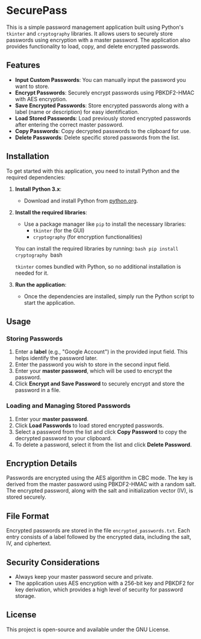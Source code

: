 # SecurePass

This is a simple password management application built using Python's `tkinter` and `cryptography` libraries. It allows users to securely store passwords using encryption with a master password. The application also provides functionality to load, copy, and delete encrypted passwords.

## Features

- **Input Custom Passwords**: You can manually input the password you want to store.
- **Encrypt Passwords**: Securely encrypt passwords using PBKDF2-HMAC with AES encryption.
- **Save Encrypted Passwords**: Store encrypted passwords along with a label (name or description) for easy identification.
- **Load Stored Passwords**: Load previously stored encrypted passwords after entering the correct master password.
- **Copy Passwords**: Copy decrypted passwords to the clipboard for use.
- **Delete Passwords**: Delete specific stored passwords from the list.

## Installation

To get started with this application, you need to install Python and the required dependencies:

1. **Install Python 3.x**:
   - Download and install Python from [python.org](https://www.python.org/).
   
2. **Install the required libraries**:
   - Use a package manager like `pip` to install the necessary libraries:
     - `tkinter` (for the GUI)
     - `cryptography` (for encryption functionalities)
   
   You can install the required libraries by running:
   ``bash
   pip install cryptography
   ``bash
   
   `tkinter` comes bundled with Python, so no additional installation is needed for it.

4. **Run the application**:
   - Once the dependencies are installed, simply run the Python script to start the application.

## Usage

### Storing Passwords

1. Enter a **label** (e.g., "Google Account") in the provided input field. This helps identify the password later.
2. Enter the password you wish to store in the second input field.
3. Enter your **master password**, which will be used to encrypt the password.
4. Click **Encrypt and Save Password** to securely encrypt and store the password in a file.

### Loading and Managing Stored Passwords

1. Enter your **master password**.
2. Click **Load Passwords** to load stored encrypted passwords.
3. Select a password from the list and click **Copy Password** to copy the decrypted password to your clipboard.
4. To delete a password, select it from the list and click **Delete Password**.

## Encryption Details

Passwords are encrypted using the AES algorithm in CBC mode. The key is derived from the master password using PBKDF2-HMAC with a random salt. The encrypted password, along with the salt and initialization vector (IV), is stored securely.

## File Format

Encrypted passwords are stored in the file `encrypted_passwords.txt`. Each entry consists of a label followed by the encrypted data, including the salt, IV, and ciphertext.

## Security Considerations

- Always keep your master password secure and private.
- The application uses AES encryption with a 256-bit key and PBKDF2 for key derivation, which provides a high level of security for password storage.

## License

This project is open-source and available under the GNU License.
